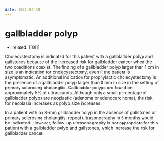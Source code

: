 ```yaml
---
date: 2021-04-19
---
```


# gallbladder polyp

- related: [[GI]]

Cholecystectomy is indicated for this patient with a gallbladder polyp and gallstones because of the increased risk for gallbladder cancer when the two conditions coexist. The finding of a gallbladder polyp larger than 1 cm in size is an indication for cholecystectomy, even if the patient is asymptomatic. An additional indication for prophylactic cholecystectomy is the presence of a gallbladder polyp larger than 8 mm in size in the setting of primary sclerosing cholangitis. Gallbladder polyps are found on approximately 5% of ultrasounds. Although only a small percentage of gallbladder polyps are neoplastic (adenoma or adenocarcinoma), the risk for neoplasia increases as polyp size increases.

In a patient with an 8-mm gallbladder polyp in the absence of gallstones or primary sclerosing cholangitis, repeat ultrasonography in 6 months would be indicated. However, follow-up ultrasonography is not appropriate for this patient with a gallbladder polyp and gallstones, which increase the risk for gallbladder cancer.
